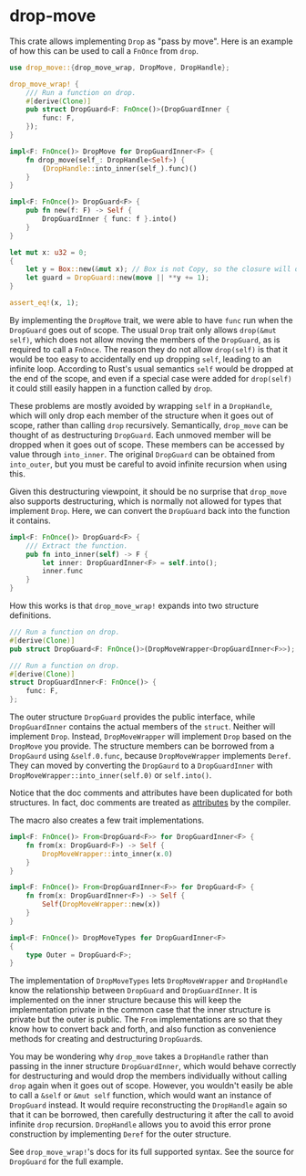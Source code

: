# drop-move

This crate allows implementing `Drop` as "pass by move". Here is an example of how this can be
used to call a `FnOnce` from `drop`.

```rust
use drop_move::{drop_move_wrap, DropMove, DropHandle};

drop_move_wrap! {
    /// Run a function on drop.
    #[derive(Clone)]
    pub struct DropGuard<F: FnOnce()>(DropGuardInner {
        func: F,
    });
}

impl<F: FnOnce()> DropMove for DropGuardInner<F> {
    fn drop_move(self_: DropHandle<Self>) {
        (DropHandle::into_inner(self_).func)()
    }
}

impl<F: FnOnce()> DropGuard<F> {
    pub fn new(f: F) -> Self {
        DropGuardInner { func: f }.into()
    }
}

let mut x: u32 = 0;
{
    let y = Box::new(&mut x); // Box is not Copy, so the closure will only be FnOnce.
    let guard = DropGuard::new(move || **y += 1);
}

assert_eq!(x, 1);
```

By implementing the `DropMove` trait, we were able to have `func` run when the `DropGuard` goes
out of scope. The usual `Drop` trait only allows `drop(&mut self)`, which does not allow moving
the members of the `DropGuard`, as is required to call a `FnOnce`. The reason they do not allow
`drop(self)` is that it would be too easy to accidentally end up dropping `self`, leading to an
infinite loop. According to Rust's usual semantics `self` would be dropped at the end of the scope,
and even if a special case were added for `drop(self)` it could still easily happen in a function
called by `drop`.

These problems are mostly avoided by wrapping `self` in a `DropHandle`, which will only drop each
member of the structure when it goes out of scope, rather than calling `drop` recursively.
Semantically, `drop_move` can be thought of as destructuring `DropGuard`.
Each unmoved member will be dropped when it goes out of scope. These members can be accessed by
value through `into_inner`. The original `DropGuard` can be obtained from
`into_outer`, but you must be careful to avoid infinite recursion when
using this.

Given this destructuring viewpoint, it should be no surprise that `drop_move` also supports
destructuring, which is normally not allowed for types that implement `Drop`. Here, we can
convert the `DropGuard` back into the function it contains.

```rust
impl<F: FnOnce()> DropGuard<F> {
    /// Extract the function.
    pub fn into_inner(self) -> F {
        let inner: DropGuardInner<F> = self.into();
        inner.func
    }
}
```

How this works is that `drop_move_wrap!` expands into two structure definitions.

```rust
/// Run a function on drop.
#[derive(Clone)]
pub struct DropGuard<F: FnOnce()>(DropMoveWrapper<DropGuardInner<F>>);

/// Run a function on drop.
#[derive(Clone)]
struct DropGuardInner<F: FnOnce()> {
    func: F,
};
```

The outer structure `DropGuard` provides the public interface, while `DropGuardInner` contains the
actual members of the `struct`. Neither will implement `Drop`. Instead, `DropMoveWrapper` will
implement `Drop` based on the `DropMove` you provide. The structure members can be borrowed
from a `DropGaurd` using `&self.0.func`, because `DropMoveWrapper` implements `Deref`. They can
moved by converting the `DropGaurd` to a `DropGuardInner` with
`DropMoveWrapper::into_inner(self.0)` or
`self.into()`.

Notice that the doc comments and attributes have been duplicated for both structures. In fact, doc
comments are treated as [attributes](https://stackoverflow.com/a/33999625/4071916) by the compiler.

The macro also creates a few trait implementations.

```rust
impl<F: FnOnce()> From<DropGuard<F>> for DropGuardInner<F> {
    fn from(x: DropGuard<F>) -> Self {
        DropMoveWrapper::into_inner(x.0)
    }
}

impl<F: FnOnce()> From<DropGuardInner<F>> for DropGuard<F> {
    fn from(x: DropGuardInner<F>) -> Self {
        Self(DropMoveWrapper::new(x))
    }
}

impl<F: FnOnce()> DropMoveTypes for DropGuardInner<F>
{
    type Outer = DropGuard<F>;
}
```

The implementation of `DropMoveTypes` lets `DropMoveWrapper` and `DropHandle` know the
relationship between `DropGuard` and `DropGuardInner`. It is implemented on the inner structure
because this will keep the implementation private in the common case that the inner structure is
private but the outer is public. The `From` implementations are so that they know how to convert
back and forth, and also function as convenience methods for creating and destructuring
`DropGuard`s.

You may be wondering why `drop_move` takes a `DropHandle` rather than passing in the inner
structure `DropGuardInner`, which would behave correctly for destructuring and would drop the
members individually without calling `drop` again when it goes out of scope. However, you wouldn't
easily be able to call a `&self` or `&mut self` function, which would want an instance of
`DropGuard` instead. It would require reconstructing the `DropHandle` again so that it can be
borrowed, then carefully destructuring it after the call to avoid infinite `drop` recursion.
`DropHandle` allows you to avoid this error prone construction by implementing `Deref` for the
outer structure.

See `drop_move_wrap!`'s docs for its full supported syntax. See the source for `DropGuard` for the
full example.
